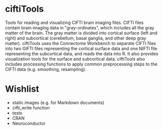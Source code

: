 
# ciftiTools

<!-- badges: start -->
<!-- badges: end -->

Tools for reading and visualizing CIFTI brain imaging files. CIFTI files contain brain imaging data in "gray-ordinates", which includes all the gray matter of the brain. The gray matter is divided into cortical surface (left and right) and subcortical (cerebellum, basal ganglia, and other deep gray matter).  ciftiTools uses the Connectome Workbench to separate CIFTI files into two GIFTI files representing the cortical surface data and one NIFTI file representing the subcortical data, and reads the data into R. It also provides visualization tools for the surface and subcortical data.  ciftiTools also includes processing functions to apply common preprocessing steps to the CIFTI data (e.g. smoothing, resampling).

# Wishlist

* static images (e.g. for Markdown documents)
* cifti_write function
* tests
* CRAN
* Neuroconductor
